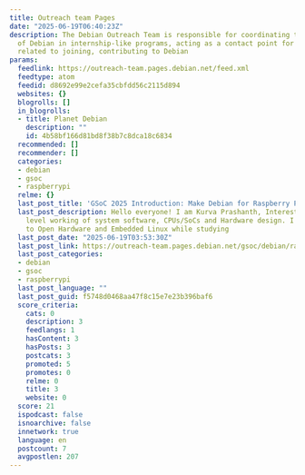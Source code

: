 ```yaml
---
title: Outreach team Pages
date: "2025-06-19T06:40:23Z"
description: The Debian Outreach Team is responsible for coordinating the participation
  of Debian in internship-like programs, acting as a contact point for all topics
  related to joining, contributing to Debian
params:
  feedlink: https://outreach-team.pages.debian.net/feed.xml
  feedtype: atom
  feedid: d8692e99e2cefa35cbfdd56c2115d894
  websites: {}
  blogrolls: []
  in_blogrolls:
  - title: Planet Debian
    description: ""
    id: 4b58bf166d81bd8f38b7c8dca18c6834
  recommended: []
  recommender: []
  categories:
  - debian
  - gsoc
  - raspberrypi
  relme: {}
  last_post_title: 'GSoC 2025 Introduction: Make Debian for Raspberry Pi Build Again'
  last_post_description: Hello everyone! I am Kurva Prashanth, Interested in the lower
    level working of system software, CPUs/SoCs and Hardware design. I was introduced
    to Open Hardware and Embedded Linux while studying
  last_post_date: "2025-06-19T03:53:30Z"
  last_post_link: https://outreach-team.pages.debian.net/gsoc/debian/raspberrypi/2025/06/03/gsoc-2025-introduction-make-debian-for-raspberrypi-again.html
  last_post_categories:
  - debian
  - gsoc
  - raspberrypi
  last_post_language: ""
  last_post_guid: f5748d0468aa47f8c15e7e23b396baf6
  score_criteria:
    cats: 0
    description: 3
    feedlangs: 1
    hasContent: 3
    hasPosts: 3
    postcats: 3
    promoted: 5
    promotes: 0
    relme: 0
    title: 3
    website: 0
  score: 21
  ispodcast: false
  isnoarchive: false
  innetwork: true
  language: en
  postcount: 7
  avgpostlen: 207
---
```

